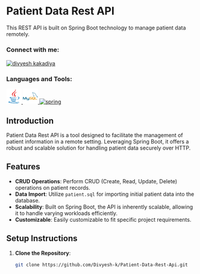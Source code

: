 # Patient Data Rest API

This REST API is built on Spring Boot technology to manage patient data remotely.

<h3 align="left">Connect with me:</h3>
<p align="left">
<a href="https://linkedin.com/in/divyesh kakadiya" target="blank"><img align="center" src="https://raw.githubusercontent.com/rahuldkjain/github-profile-readme-generator/master/src/images/icons/Social/linked-in-alt.svg" alt="divyesh kakadiya" height="30" width="40" /></a>
</p>

<h3 align="left">Languages and Tools:</h3>
<p align="left"> <a href="https://www.java.com" target="_blank" rel="noreferrer"> <img src="https://raw.githubusercontent.com/devicons/devicon/master/icons/java/java-original.svg" alt="java" width="40" height="40"/> </a> <a href="https://www.mysql.com/" target="_blank" rel="noreferrer"> <img src="https://raw.githubusercontent.com/devicons/devicon/master/icons/mysql/mysql-original-wordmark.svg" alt="mysql" width="40" height="40"/> </a> <a href="https://spring.io/" target="_blank" rel="noreferrer"><img src="https://www.vectorlogo.zone/logos/springio/springio-icon.svg" alt="spring" width="40" height="40"/> </a> </p>

## Introduction

Patient Data Rest API is a tool designed to facilitate the management of patient information in a remote setting. Leveraging Spring Boot, it offers a robust and scalable solution for handling patient data securely over HTTP.

## Features

- **CRUD Operations**: Perform CRUD (Create, Read, Update, Delete) operations on patient records.
- **Data Import**: Utilize `patient.sql` for importing initial patient data into the database.
- **Scalability**: Built on Spring Boot, the API is inherently scalable, allowing it to handle varying workloads efficiently.
- **Customizable**: Easily customizable to fit specific project requirements.

## Setup Instructions

1. **Clone the Repository**: 
   ```bash
   git clone https://github.com/Divyesh-k/Patient-Data-Rest-Api.git
